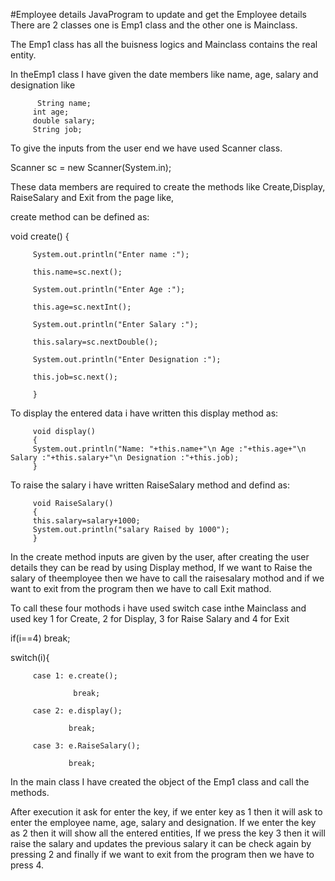 #Employee details
JavaProgram to update and get the Employee details
There are 2 classes one is Emp1 class and the other one is Mainclass.

The Emp1 class has all the buisness logics and Mainclass contains the real entity.

 In theEmp1 class I have given the date members like name, age, salary and designation like 
 
          String name;
         int age;
         double salary;
         String job;

 
 To give the inputs from the user end we have used Scanner class.
 
 Scanner sc = new Scanner(System.in);
 
 These data members are required to create the methods like Create,Display, RaiseSalary and Exit from the page like,
 
 create method can be defined as:
 
   void create()
         {
         
         System.out.println("Enter name :");
         
         this.name=sc.next();
         
         System.out.println("Enter Age :");
         
         this.age=sc.nextInt();
         
         System.out.println("Enter Salary :");
         
         this.salary=sc.nextDouble();
         
         System.out.println("Enter Designation :");
         
         this.job=sc.next();
         
         }
         
   To display the entered data i have written this display method as:
   
         void display()
         {
         System.out.println("Name: "+this.name+"\n Age :"+this.age+"\n Salary :"+this.salary+"\n Designation :"+this.job);
         }
         
To raise the salary i have written RaiseSalary method and defind as:
         
         void RaiseSalary()
         {
         this.salary=salary+1000;
         System.out.println("salary Raised by 1000");
         }
 
In the create method inputs are given by the user, after creating the user details they can be read by using Display method, If we want to Raise the salary of theemployee then we have to call the raisesalary mothod and if we want to exit from the program then we have to call Exit mathod.

To call these four mothods i have used switch case inthe Mainclass and used key 1 for Create, 2 for Display, 3 for Raise Salary and 4 for Exit

if(i==4) break;

switch(i){

         case 1: e.create();
                  
                  break;
                  
         case 2: e.display();
                 
                 break;
                 
         case 3: e.RaiseSalary();
         
                 break;

In the main class I have created the object of the Emp1 class and call the methods.

After execution it ask for enter the key, if we enter key as 1 then it will ask to enter the employee name, age, salary and designation. If we enter the key as 2 then it will show all the entered entities, If we press the key 3 then it will raise the salary and updates the previous salary it can be check again by pressing 2 and finally if we want to exit from the program then we have to press 4.


